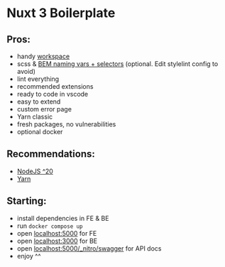 # Nuxt 3 Boilerplate

## Pros:

- handy [workspace](https://code.visualstudio.com/docs/editor/workspaces)
- scss & [BEM naming vars + selectors](https://en.bem.info/) (optional. Edit stylelint config to avoid)
- lint everything
- recommended extensions
- ready to code in vscode
- easy to extend
- custom error page
- Yarn classic
- fresh packages, no vulnerabilities
- optional docker

## Recommendations:

- [NodeJS ^20](https://nodejs.org/en/)
- [Yarn](https://classic.yarnpkg.com/en/docs/install)

## Starting:

- install dependencies in FE & BE
- run `docker compose up`
- open [localhost:5000](http://localhost:5000) for FE
- open [localhost:3000](http://localhost:3000) for BE
- open [localhost:5000/_nitro/swagger](http://localhost:5000/_nitro/swagger) for API docs
- enjoy ^^
